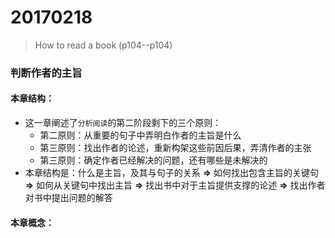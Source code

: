 # 20170218
> How to read a book (p104--p104)
 
### 判断作者的主旨
#### 本章结构：
- 这一章阐述了`分析阅读`的第二阶段剩下的三个原则：
	- 第二原则：从重要的句子中弄明白作者的主旨是什么
	- 第三原则：找出作者的论述，重新构架这些前因后果，弄清作者的主张
	- 第三原则：确定作者已经解决的问题，还有哪些是未解决的
- 本章结构是：什么是主旨，及其与句子的关系 **=>** 如何找出包含主旨的关键句 **=>** 如何从关键句中找出主旨 **=>** 找出书中对于主旨提供支撑的论述 **=>** 找出作者对书中提出问题的解答

#### 本章概念：




